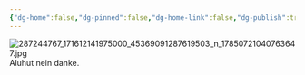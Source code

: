 ```yaml
---
{"dg-home":false,"dg-pinned":false,"dg-home-link":false,"dg-publish":true,"tags":["dgblip"],"disabled rules":["yaml-title","yaml-title-alias","file-name-heading"],"title":"philipp on instagram @ 2022-06-12","created-date":"2022-06-12T16:00:00","updated-date":"2025-05-02T17:43:07","dg-path":"blips/17850721040763647.md","permalink":"/blips/17850721040763647/","dgPassFrontmatter":true}
---
```



![287244767_171612141975000_45369091287619503_n_17850721040763647.jpg](/img/user/attachments/287244767_171612141975000_45369091287619503_n_17850721040763647.jpg)
Aluhut nein danke.



